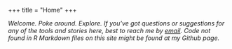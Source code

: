 +++
title = "Home"
+++

_Welcome. Poke around. Explore. If you've got questions or suggestions for any of the tools and stories here, best to reach me by [email](brent@centralmoment.com). Code not found in R Markdown files on this site might be found at my Github page._

